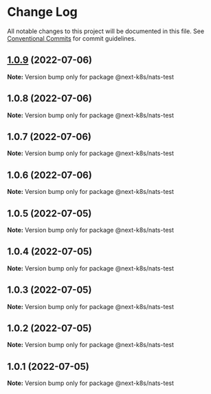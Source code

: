 # Change Log

All notable changes to this project will be documented in this file.
See [Conventional Commits](https://conventionalcommits.org) for commit guidelines.

## [1.0.9](https://github.com/mathiscode/next-k8s-boilerplate/compare/@next-k8s/nats-test@1.0.8...@next-k8s/nats-test@1.0.9) (2022-07-06)

**Note:** Version bump only for package @next-k8s/nats-test





## 1.0.8 (2022-07-06)

**Note:** Version bump only for package @next-k8s/nats-test





## 1.0.7 (2022-07-06)

**Note:** Version bump only for package @next-k8s/nats-test





## 1.0.6 (2022-07-06)

**Note:** Version bump only for package @next-k8s/nats-test





## 1.0.5 (2022-07-05)

**Note:** Version bump only for package @next-k8s/nats-test





## 1.0.4 (2022-07-05)

**Note:** Version bump only for package @next-k8s/nats-test





## 1.0.3 (2022-07-05)

**Note:** Version bump only for package @next-k8s/nats-test





## 1.0.2 (2022-07-05)

**Note:** Version bump only for package @next-k8s/nats-test





## 1.0.1 (2022-07-05)

**Note:** Version bump only for package @next-k8s/nats-test
